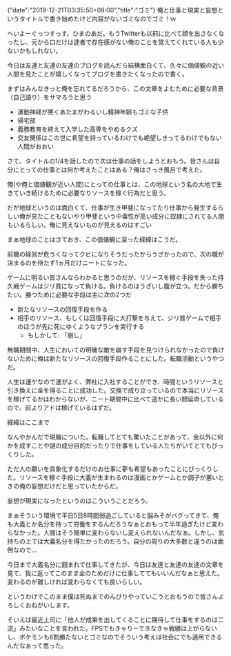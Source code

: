 {"date":"2019-12-21T03:35:50+09:00","title":"ゴミ"}
俺と仕事と現実と妄想というタイトルで書き始めたけど内容がないゴミなのでゴミ！ｗ



へいよーぐっつすっす。ひまのあだ。もうTwitterも以前に比べて顔を出さなくなったし、元から口だけは達者で存在感がない俺のことを覚えてくれている人も少ないかもしれない。

今日は友達と友達の友達のブログを読んだら結構面白くて、久々に価値観の近い人間を見たことが嬉しくなってブログを書きたくなったので書く。

まずはみんなきっと俺を忘れてるだろうから、この文章をよむために必要な背景（自己語り）をサマろうと思う



- 運動神経が悪くあたまがわるいし精神年齢もゴミな子供
- 帰宅部
- 義務教育を終えて入学した高専をやめるクズ
- 交友関係はこの世に希望を持っているわけでも絶望しきってるわけでもない人間がおおい



さて、タイトルの1/4を話したので次は仕事の話をしようとおもう。皆さんは自分にとっての仕事とは何か考えたことはある？俺はさっき風呂で考えた。



俺(や俺と価値観が近い人間)にとっての仕事とは、この地球という名の大地で生きていき続けるために必要なりソースを稼ぐ行為だと思う。

だが地球というのは面白くて、仕事が生き甲斐になってたり仕事から発生するらしい俺が見たこともないやり甲斐という中毒性が高い成分に奴隷にされてる人間もいるらしい。俺に見えないものが見えるのはすごい

まぁ地球のことはさておき、この価値観に至った経緯はこうだ。

前職の経営が危うくなってクビになりそうだったからうざかったので、次の職が決まるのを待たず1ヵ月だけニートになった。

ゲームに明るい皆さんならわかると思うのだが、リソースを稼ぐ手段を失った持久戦ゲームはジリ貧になって負ける。負けるのはうざいし腹が立つ。だから勝ちたい。勝つために必要な手段は主に次の2つだ

- 新たなリソースの回復手段を作る
- 相手のリソース、もしくは回復手段に大打撃を与えて、ジリ貧ゲームで相手のほうが先に死にゆくようなプランを実行する
  - もしかして: 「崩し」

無職期間中、人生においての明確な敵を崩す手段を見つけられなかったので負けないために俺は新たなリソースの回復手段作ることにした。転職活動というやつだ。

人生は運ゲなので運がよく、弊社に入社することができ、時間というリソースと引き換えに金を得ることに成功した。交換で成り立っているので本当にリソースを稼げてるかはわからないが、ニート期間中に比べて遥かに長い間延命しているので、前よりアドは稼げているはずだ。

経緯はここまで

なんやかんだで現職についた。転職してとても驚いたことがあって、金以外に何かを成すことや謎の成分目的だったりで仕事をしている人たちがいてとてもびっくりした。

ただ人の願いを具象化するだけのお仕事に夢も希望もあったことにびっくりした。リソースを稼ぐ手段に大義が生まれるのは漫画とかゲームとか調子が悪いときの俺の妄想だけだと思っていたからだ。

妄想が現実になったというのはこういうことだろう。

まぁそういう環境で平日5日8時間弱過ごしていると脳みそがバグってきて、俺も大義とか名分を持って労働をするんだろうなぁとおもって半年過ぎたけど変わらなかった。人間はそう簡単に変わらないし変えられないんだなぁ。しかし、気持ちの上では大義名分を得たかったのだろう。自分の周りの大多数と違うのは面倒なので…

今日まで大義名分に囲まれて仕事してきたが、今日は友達と友達の友達の文章を見て、我に返ってこのまま金のためだけに仕事しててもいいんだなぁと思えた。変わるのが難しければ変わらなくても良いらしい。

というわけでこのまま僕は死ぬまでのんびりやっていこうとおもうので皆さんよろしくおねがいします。

そいえば最近上司に「他人が成果を出してくることに期待して仕事をするのは二流」みたいなことを言われた。FPSでもきゃりーできなきゃ戦績は上がらないし、ポケモンも6割勝たないとゴミなのでそういう考えは社会にでも適用できるんだなぁって思った。
